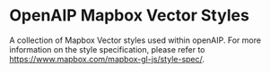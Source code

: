 OpenAIP Mapbox Vector Styles
==
A collection of Mapbox Vector styles used within openAIP. For more information on the style specification, please refer
to https://www.mapbox.com/mapbox-gl-js/style-spec/.
